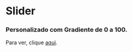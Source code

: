 # Slider 

### Personalizado com Gradiente de 0 a 100.

Para ver, clique <a href="https://simoneguimaraes.github.io/slider-css/" target="_blank">aqui</a>.


